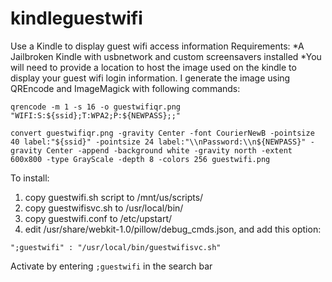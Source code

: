 # kindleguestwifi
Use a Kindle to display guest wifi access information
Requirements:
*A Jailbroken Kindle with usbnetwork and custom screensavers installed
*You will need to provide a location to host the image used on the kindle to display your guest wifi login information. I generate the image using QREncode and ImageMagick with following commands:

`qrencode -m 1 -s 16 -o guestwifiqr.png "WIFI:S:${ssid};T:WPA2;P:${NEWPASS};;"`

`convert guestwifiqr.png -gravity Center -font CourierNewB -pointsize 40 label:"${ssid}" -pointsize 24 label:"\\nPassword:\\n${NEWPASS}" -gravity Center -append -background white -gravity north -extent 600x800 -type GrayScale -depth 8 -colors 256 guestwifi.png`


To install:
1. copy guestwifi.sh script to /mnt/us/scripts/
1. copy guestwifisvc.sh to /usr/local/bin/
1. copy guestwifi.conf to /etc/upstart/
1. edit /usr/share/webkit-1.0/pillow/debug_cmds.json, and add this option:

`";guestwifi" : "/usr/local/bin/guestwifisvc.sh"`
  


Activate by entering `;guestwifi` in the search bar
